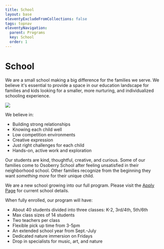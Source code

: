 ```yaml
---
title: School
layout: base
eleventyExcludeFromCollections: false
tags: topnav
eleventyNavigation:
  parent: Programs
  key: School
  order: 1
---
```

# School

We are a small school making a big difference for the families we serve. We believe it's essential to provide a space in our education landscape for families and kids looking for a smaller, more nurturing, and individualized schooling experience. 

![](/assets/uploads/untitled-design-30-.png)

We believe in: 

* Building strong relationships
* Knowing each child well 
* Low competition environments
* Creative expression 
* Just right challenges for each child
* Hands-on, active work and exploration

Our students are kind, thoughtful, creative, and curious. Some of our families come to Osoberry School after feeling unsatisfied in their neighborhood school. Other families recognize from the beginning they want *something more* for their unique child. 

We are a new school growing into our full program. Please visit the [Apply Page](https://osoberry.school/apply/) for current school details. 

When fully enrolled, our program will have:

* About 40 students divided into three classes: K-2, 3rd/4th, 5th/6th
* Max class sizes of 14 students
* Two teachers per class
* Flexible pick up time from 3-5pm 
* An extended school year from Sept.-July
* Dedicated nature immersion on Fridays 
* Drop in specialists for music, art, and nature
